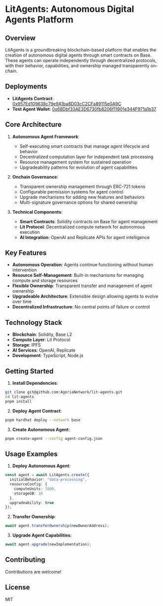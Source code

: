 # LitAgents: Autonomous Digital Agents Platform
## Overview
LitAgents is a groundbreaking blockchain-based platform that enables the creation of autonomous digital agents through smart contracts on Base. These agents can operate independently through decentralized protocols, with their behavior, capabilities, and ownership managed transparently on-chain.

## Deployments
- **LitAgents Contract**: [0x957Ed109638c79e9A1ba8D03cC2CFa89115e0A9C](https://basescan.org/address/0x957Ed109638c79e9A1ba8D03cC2CFa89115e0A9C)
- **Test Agent Wallet**: [0x68Dbf33AE3D6730fb8206f11901e344F971a1b37](https://basescan.org/address/0x68Dbf33AE3D6730fb8206f11901e344F971a1b37)

## Core Architecture
1. **Autonomous Agent Framework**:
   - Self-executing smart contracts that manage agent lifecycle and behavior
   - Decentralized computation layer for independent task processing
   - Resource management system for sustained operation
   - Upgradeability patterns for evolution of agent capabilities

2. **Onchain Governance**:
   - Transparent ownership management through ERC-721 tokens
   - Configurable permission systems for agent control
   - Upgrade mechanisms for adding new features and behaviors
   - Multi-signature governance options for shared ownership

3. **Technical Components**:
   - **Smart Contracts**: Solidity contracts on Base for agent management
   - **Lit Protocol**: Decentralized compute network for autonomous execution
   - **AI Integration**: OpenAI and Replicate APIs for agent intelligence

## Key Features
- **Autonomous Operation**: Agents continue functioning without human intervention
- **Resource Self-Management**: Built-in mechanisms for managing compute and storage resources
- **Flexible Ownership**: Transparent transfer and management of agent ownership
- **Upgradeable Architecture**: Extensible design allowing agents to evolve over time
- **Decentralized Infrastructure**: No central points of failure or control

## Technology Stack
- **Blockchain**: Solidity, Base L2
- **Compute Layer**: Lit Protocol
- **Storage**: IPFS
- **AI Services**: OpenAI, Replicate
- **Development**: TypeScript, Node.js

## Getting Started
1. **Install Dependencies**:
```bash
git clone git@github.com:AgoriaNetwork/lit-agents.git
cd lit-agents
pnpm install
```

2. **Deploy Agent Contract**:
```bash
pnpm hardhat deploy --network base
```

3. **Create Autonomous Agent**:
```bash
pnpm create-agent --config agent-config.json
```

## Usage Examples
1. **Deploy Autonomous Agent**:
```typescript
const agent = await LitAgents.create({
  initialBehavior: "data-processing",
  resourceConfig: {
    computeUnits: 1000,
    storageGB: 10
  },
  upgradeability: true
});
```

2. **Transfer Ownership**:
```typescript
await agent.transferOwnership(newOwnerAddress);
```

3. **Upgrade Agent Capabilities**:
```typescript
await agent.upgrade(newImplementation);
```

## Contributing
Contributions are welcome!

## License
MIT